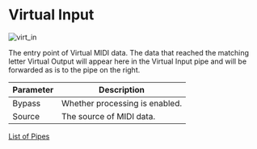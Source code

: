 # Virtual Input

![virt_in](https://blokas.io/images/midihub/pipes/virt_in.svg)

The entry point of Virtual MIDI data. The data that reached the matching letter Virtual Output will appear here in the Virtual Input pipe and will be forwarded as is to the pipe on the right.

| Parameter | Description                    |
| --------- | ------------------------------ |
| Bypass    | Whether processing is enabled. |
| Source    | The source of MIDI data.       |

[List of Pipes](index.md#the-list-of-pipes)
